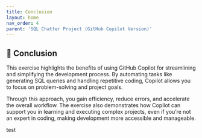 ```yaml
---
title: Conclusion
layout: home
nav_order: 4
parent: 'SQL Chatter Project (GitHub Copilot Version)'
---
```


## 🤝 Conclusion
This exercise highlights the benefits of using GitHub Copilot for streamlining and simplifying the development process. By automating tasks like generating SQL queries and handling repetitive coding, Copilot allows you to focus on problem-solving and project goals.

Through this approach, you gain efficiency, reduce errors, and accelerate the overall workflow. The exercise also demonstrates how Copilot can support you in learning and executing complex projects, even if you’re not an expert in coding, making development more accessible and manageable.

test